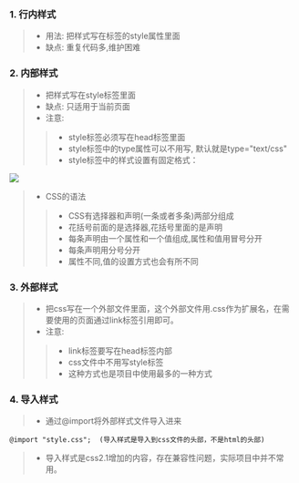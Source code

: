 ### 1. 行内样式
> * 用法: 把样式写在标签的style属性里面
> * 缺点: 重复代码多,维护困难
### 2. 内部样式
> * 把样式写在style标签里面
> * 缺点: 只适用于当前页面
> * 注意:
>> * style标签必须写在head标签里面
>> * style标签中的type属性可以不用写, 默认就是type="text/css"
>> * style标签中的样式设置有固定格式：

![](./002-01.gif)

> * CSS的语法
>> * CSS有选择器和声明(一条或者多条)两部分组成
>> * 花括号前面的是选择器,花括号里面的是声明
>> * 每条声明由一个属性和一个值组成,属性和值用冒号分开
>> * 每条声明用分号分开
>> * 属性不同,值的设置方式也会有所不同
### 3. 外部样式
> * 把css写在一个外部文件里面，这个外部文件用.css作为扩展名，在需要使用的页面通过link标签引用即可。
> * 注意:
>> * link标签要写在head标签内部
>> * css文件中不用写style标签
>> * 这种方式也是项目中使用最多的一种方式
### 4. 导入样式
> * 通过@import将外部样式文件导入进来
```
@import "style.css";  (导入样式是导入到css文件的头部，不是html的头部)
```
> * 导入样式是css2.1增加的内容，存在兼容性问题，实际项目中并不常用。
